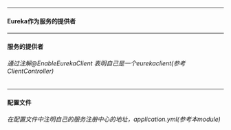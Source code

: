 ----
#### Eureka作为服务的提供者

----
#### 服务的提供者
###### 通过注解@EnableEurekaClient 表明自己是一个eurekaclient(参考ClientController)

----
#### 配置文件
###### 在配置文件中注明自己的服务注册中心的地址，application.yml(参考本module)
